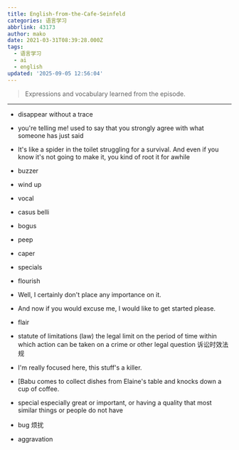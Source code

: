 ```yaml
---
title: English-from-the-Cafe-Seinfeld
categories: 语言学习
abbrlink: 43173
author: mako
date: 2021-03-31T08:39:28.000Z
tags:
  - 语言学习
  - ai
  - english
updated: '2025-09-05 12:56:04'
---
```


> Expressions and vocabulary learned from the episode.

<!--more-->
---

- disappear without a trace

- you're telling me! used to say that you strongly agree with what someone has just said
-  It's like a spider in the toilet struggling for a survival. And even if you know it's not going to make it, you kind of root it for awhile
-  buzzer

- wind up

- vocal
- casus belli 
- bogus
-  peep
-  caper
-  specials
-  flourish
-  Well, I certainly don't place any importance on it.
-  And now if you would excuse me, I would like to get started please.
-  flair 
-  statute of limitations (law) the legal limit on the period of time within which action can be taken on a crime or other legal question 诉讼时效法规
-   I'm really focused here, this stuff's a killer.
-   [Babu comes to collect dishes from Elaine's table and knocks down a cup of coffee.
-   special  especially great or important, or having a quality that most similar things or people do not have
-   bug 烦扰
-   aggravation